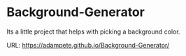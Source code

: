 # Background-Generator
Its a little project that helps with picking a background color. 

URL: https://adampete.github.io/Background-Generator/
